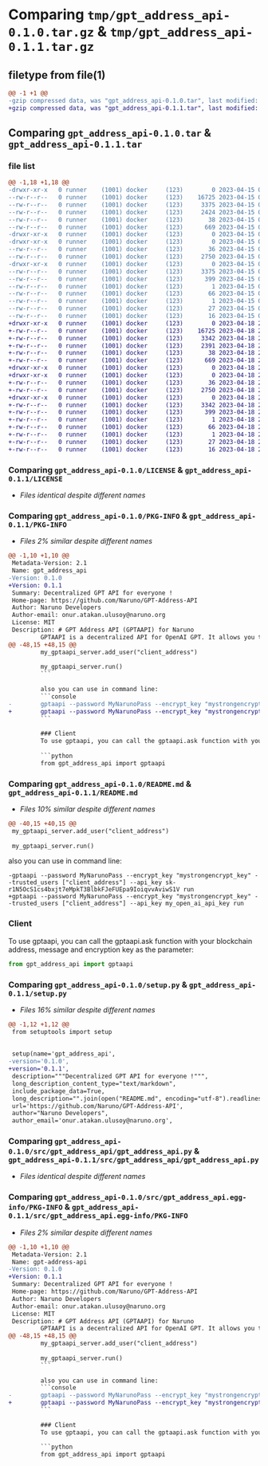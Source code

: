 # Comparing `tmp/gpt_address_api-0.1.0.tar.gz` & `tmp/gpt_address_api-0.1.1.tar.gz`

## filetype from file(1)

```diff
@@ -1 +1 @@
-gzip compressed data, was "gpt_address_api-0.1.0.tar", last modified: Sat Apr 15 08:39:24 2023, max compression
+gzip compressed data, was "gpt_address_api-0.1.1.tar", last modified: Tue Apr 18 20:45:20 2023, max compression
```

## Comparing `gpt_address_api-0.1.0.tar` & `gpt_address_api-0.1.1.tar`

### file list

```diff
@@ -1,18 +1,18 @@
-drwxr-xr-x   0 runner    (1001) docker     (123)        0 2023-04-15 08:39:24.382592 gpt_address_api-0.1.0/
--rw-r--r--   0 runner    (1001) docker     (123)    16725 2023-04-15 08:39:16.000000 gpt_address_api-0.1.0/LICENSE
--rw-r--r--   0 runner    (1001) docker     (123)     3375 2023-04-15 08:39:24.382592 gpt_address_api-0.1.0/PKG-INFO
--rw-r--r--   0 runner    (1001) docker     (123)     2424 2023-04-15 08:39:16.000000 gpt_address_api-0.1.0/README.md
--rw-r--r--   0 runner    (1001) docker     (123)       38 2023-04-15 08:39:24.382592 gpt_address_api-0.1.0/setup.cfg
--rw-r--r--   0 runner    (1001) docker     (123)      669 2023-04-15 08:39:16.000000 gpt_address_api-0.1.0/setup.py
-drwxr-xr-x   0 runner    (1001) docker     (123)        0 2023-04-15 08:39:24.378592 gpt_address_api-0.1.0/src/
-drwxr-xr-x   0 runner    (1001) docker     (123)        0 2023-04-15 08:39:24.378592 gpt_address_api-0.1.0/src/gpt_address_api/
--rw-r--r--   0 runner    (1001) docker     (123)       36 2023-04-15 08:39:16.000000 gpt_address_api-0.1.0/src/gpt_address_api/__init__.py
--rw-r--r--   0 runner    (1001) docker     (123)     2750 2023-04-15 08:39:16.000000 gpt_address_api-0.1.0/src/gpt_address_api/gpt_address_api.py
-drwxr-xr-x   0 runner    (1001) docker     (123)        0 2023-04-15 08:39:24.382592 gpt_address_api-0.1.0/src/gpt_address_api.egg-info/
--rw-r--r--   0 runner    (1001) docker     (123)     3375 2023-04-15 08:39:24.000000 gpt_address_api-0.1.0/src/gpt_address_api.egg-info/PKG-INFO
--rw-r--r--   0 runner    (1001) docker     (123)      399 2023-04-15 08:39:24.000000 gpt_address_api-0.1.0/src/gpt_address_api.egg-info/SOURCES.txt
--rw-r--r--   0 runner    (1001) docker     (123)        1 2023-04-15 08:39:24.000000 gpt_address_api-0.1.0/src/gpt_address_api.egg-info/dependency_links.txt
--rw-r--r--   0 runner    (1001) docker     (123)       66 2023-04-15 08:39:24.000000 gpt_address_api-0.1.0/src/gpt_address_api.egg-info/entry_points.txt
--rw-r--r--   0 runner    (1001) docker     (123)        1 2023-04-15 08:39:24.000000 gpt_address_api-0.1.0/src/gpt_address_api.egg-info/not-zip-safe
--rw-r--r--   0 runner    (1001) docker     (123)       27 2023-04-15 08:39:24.000000 gpt_address_api-0.1.0/src/gpt_address_api.egg-info/requires.txt
--rw-r--r--   0 runner    (1001) docker     (123)       16 2023-04-15 08:39:24.000000 gpt_address_api-0.1.0/src/gpt_address_api.egg-info/top_level.txt
+drwxr-xr-x   0 runner    (1001) docker     (123)        0 2023-04-18 20:45:20.357427 gpt_address_api-0.1.1/
+-rw-r--r--   0 runner    (1001) docker     (123)    16725 2023-04-18 20:45:10.000000 gpt_address_api-0.1.1/LICENSE
+-rw-r--r--   0 runner    (1001) docker     (123)     3342 2023-04-18 20:45:20.357427 gpt_address_api-0.1.1/PKG-INFO
+-rw-r--r--   0 runner    (1001) docker     (123)     2391 2023-04-18 20:45:10.000000 gpt_address_api-0.1.1/README.md
+-rw-r--r--   0 runner    (1001) docker     (123)       38 2023-04-18 20:45:20.357427 gpt_address_api-0.1.1/setup.cfg
+-rw-r--r--   0 runner    (1001) docker     (123)      669 2023-04-18 20:45:10.000000 gpt_address_api-0.1.1/setup.py
+drwxr-xr-x   0 runner    (1001) docker     (123)        0 2023-04-18 20:45:20.357427 gpt_address_api-0.1.1/src/
+drwxr-xr-x   0 runner    (1001) docker     (123)        0 2023-04-18 20:45:20.357427 gpt_address_api-0.1.1/src/gpt_address_api/
+-rw-r--r--   0 runner    (1001) docker     (123)       36 2023-04-18 20:45:10.000000 gpt_address_api-0.1.1/src/gpt_address_api/__init__.py
+-rw-r--r--   0 runner    (1001) docker     (123)     2750 2023-04-18 20:45:10.000000 gpt_address_api-0.1.1/src/gpt_address_api/gpt_address_api.py
+drwxr-xr-x   0 runner    (1001) docker     (123)        0 2023-04-18 20:45:20.357427 gpt_address_api-0.1.1/src/gpt_address_api.egg-info/
+-rw-r--r--   0 runner    (1001) docker     (123)     3342 2023-04-18 20:45:20.000000 gpt_address_api-0.1.1/src/gpt_address_api.egg-info/PKG-INFO
+-rw-r--r--   0 runner    (1001) docker     (123)      399 2023-04-18 20:45:20.000000 gpt_address_api-0.1.1/src/gpt_address_api.egg-info/SOURCES.txt
+-rw-r--r--   0 runner    (1001) docker     (123)        1 2023-04-18 20:45:20.000000 gpt_address_api-0.1.1/src/gpt_address_api.egg-info/dependency_links.txt
+-rw-r--r--   0 runner    (1001) docker     (123)       66 2023-04-18 20:45:20.000000 gpt_address_api-0.1.1/src/gpt_address_api.egg-info/entry_points.txt
+-rw-r--r--   0 runner    (1001) docker     (123)        1 2023-04-18 20:45:20.000000 gpt_address_api-0.1.1/src/gpt_address_api.egg-info/not-zip-safe
+-rw-r--r--   0 runner    (1001) docker     (123)       27 2023-04-18 20:45:20.000000 gpt_address_api-0.1.1/src/gpt_address_api.egg-info/requires.txt
+-rw-r--r--   0 runner    (1001) docker     (123)       16 2023-04-18 20:45:20.000000 gpt_address_api-0.1.1/src/gpt_address_api.egg-info/top_level.txt
```

### Comparing `gpt_address_api-0.1.0/LICENSE` & `gpt_address_api-0.1.1/LICENSE`

 * *Files identical despite different names*

### Comparing `gpt_address_api-0.1.0/PKG-INFO` & `gpt_address_api-0.1.1/PKG-INFO`

 * *Files 2% similar despite different names*

```diff
@@ -1,10 +1,10 @@
 Metadata-Version: 2.1
 Name: gpt_address_api
-Version: 0.1.0
+Version: 0.1.1
 Summary: Decentralized GPT API for everyone !
 Home-page: https://github.com/Naruno/GPT-Address-API
 Author: Naruno Developers
 Author-email: onur.atakan.ulusoy@naruno.org
 License: MIT
 Description: # GPT Address API (GPTAAPI) for Naruno
         GPTAAPI is a decentralized API for OpenAI GPT. It allows you to use GPT without exposing your API key to the public. It is based on the [Naruno](https://naruno.org/) blockchain and uses the [Naruno API](https://naruno.org/api/) to communicate with the blockchain. GPTAAPI is written in Python and uses the [OpenAI GPT-3 API](https://openai.com/blog/openai-api/) to communicate with GPT.
@@ -48,15 +48,15 @@
         my_gptaapi_server.add_user("client_address")
         
         my_gptaapi_server.run()
         ```
         
         also you can use in command line:
         ```console	
-        gptaapi --password MyNarunoPass --encrypt_key "mystrongencrypt_key" --trusted_users ["client_address"] --api_key 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 run
+        gptaapi --password MyNarunoPass --encrypt_key "mystrongencrypt_key" --trusted_users ["client_address"] --api_key my_open_ai_api_key run
         ```
         
         ### Client
         To use gptaapi, you can call the gptaapi.ask function with your blockchain address, message and encryption key as the parameter:
         
         ```python
         from gpt_address_api import gptaapi
```

### Comparing `gpt_address_api-0.1.0/README.md` & `gpt_address_api-0.1.1/README.md`

 * *Files 10% similar despite different names*

```diff
@@ -40,15 +40,15 @@
 my_gptaapi_server.add_user("client_address")
 
 my_gptaapi_server.run()
 ```
 
 also you can use in command line:
 ```console	
-gptaapi --password MyNarunoPass --encrypt_key "mystrongencrypt_key" --trusted_users ["client_address"] --api_key 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 run
+gptaapi --password MyNarunoPass --encrypt_key "mystrongencrypt_key" --trusted_users ["client_address"] --api_key my_open_ai_api_key run
 ```
 
 ### Client
 To use gptaapi, you can call the gptaapi.ask function with your blockchain address, message and encryption key as the parameter:
 
 ```python
 from gpt_address_api import gptaapi
```

### Comparing `gpt_address_api-0.1.0/setup.py` & `gpt_address_api-0.1.1/setup.py`

 * *Files 16% similar despite different names*

```diff
@@ -1,12 +1,12 @@
 from setuptools import setup
 
 
 setup(name='gpt_address_api',
-version='0.1.0',
+version='0.1.1',
 description="""Decentralized GPT API for everyone !""",
 long_description_content_type="text/markdown",
 include_package_data=True,
 long_description="".join(open("README.md", encoding="utf-8").readlines()),
 url='https://github.com/Naruno/GPT-Address-API',
 author="Naruno Developers",
 author_email='onur.atakan.ulusoy@naruno.org',
```

### Comparing `gpt_address_api-0.1.0/src/gpt_address_api/gpt_address_api.py` & `gpt_address_api-0.1.1/src/gpt_address_api/gpt_address_api.py`

 * *Files identical despite different names*

### Comparing `gpt_address_api-0.1.0/src/gpt_address_api.egg-info/PKG-INFO` & `gpt_address_api-0.1.1/src/gpt_address_api.egg-info/PKG-INFO`

 * *Files 2% similar despite different names*

```diff
@@ -1,10 +1,10 @@
 Metadata-Version: 2.1
 Name: gpt-address-api
-Version: 0.1.0
+Version: 0.1.1
 Summary: Decentralized GPT API for everyone !
 Home-page: https://github.com/Naruno/GPT-Address-API
 Author: Naruno Developers
 Author-email: onur.atakan.ulusoy@naruno.org
 License: MIT
 Description: # GPT Address API (GPTAAPI) for Naruno
         GPTAAPI is a decentralized API for OpenAI GPT. It allows you to use GPT without exposing your API key to the public. It is based on the [Naruno](https://naruno.org/) blockchain and uses the [Naruno API](https://naruno.org/api/) to communicate with the blockchain. GPTAAPI is written in Python and uses the [OpenAI GPT-3 API](https://openai.com/blog/openai-api/) to communicate with GPT.
@@ -48,15 +48,15 @@
         my_gptaapi_server.add_user("client_address")
         
         my_gptaapi_server.run()
         ```
         
         also you can use in command line:
         ```console	
-        gptaapi --password MyNarunoPass --encrypt_key "mystrongencrypt_key" --trusted_users ["client_address"] --api_key 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 run
+        gptaapi --password MyNarunoPass --encrypt_key "mystrongencrypt_key" --trusted_users ["client_address"] --api_key my_open_ai_api_key run
         ```
         
         ### Client
         To use gptaapi, you can call the gptaapi.ask function with your blockchain address, message and encryption key as the parameter:
         
         ```python
         from gpt_address_api import gptaapi
```

